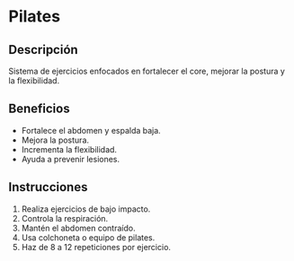 # Pilates

## Descripción
Sistema de ejercicios enfocados en fortalecer el core, mejorar la postura y la flexibilidad.

## Beneficios
- Fortalece el abdomen y espalda baja.
- Mejora la postura.
- Incrementa la flexibilidad.
- Ayuda a prevenir lesiones.

## Instrucciones
1. Realiza ejercicios de bajo impacto.
2. Controla la respiración.
3. Mantén el abdomen contraído.
4. Usa colchoneta o equipo de pilates.
5. Haz de 8 a 12 repeticiones por ejercicio.